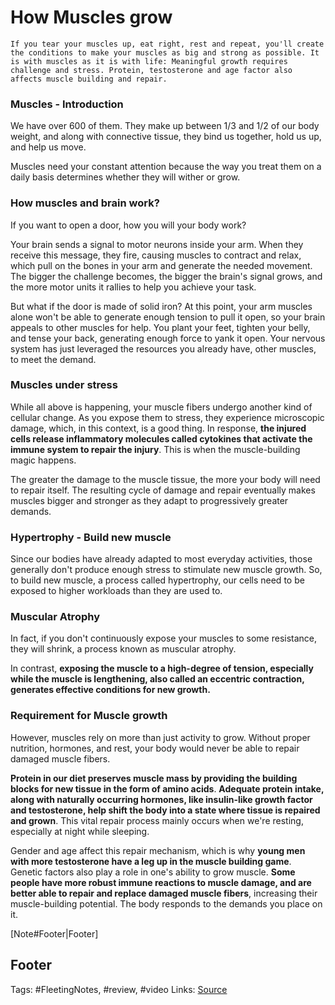 # How Muscles grow

`If you tear your muscles up, eat right, rest and repeat, you'll create the conditions to make your muscles as big and strong as possible. It is with muscles as it is with life: Meaningful growth requires challenge and stress. Protein, testosterone and age factor also affects muscle building and repair.`

### Muscles - Introduction

We have over 600 of them. They make up between 1/3 and 1/2 of our body weight, and along with connective tissue, they bind us together, hold us up, and help us move.

Muscles need your constant attention because the way you treat them on a daily basis determines whether they will wither or grow.

### How muscles and brain work?

If you want to open a door, how you will your body work?

Your brain sends a signal to motor neurons inside your arm. When they receive this message, they fire, causing muscles to contract and relax, which pull on the bones in your arm and generate the needed movement. The bigger the challenge becomes, the bigger the brain's signal grows, and the more motor units it rallies to help you achieve your task.

But what if the door is made of solid iron? At this point, your arm muscles alone won't be able to generate enough tension to pull it open, so your brain appeals to other muscles for help. You plant your feet, tighten your belly, and tense your back, generating enough force to yank it open. Your nervous system has just leveraged the resources you already have, other muscles, to meet the demand.

### Muscles under stress

While all above is happening, your muscle fibers undergo another kind of cellular change. As you expose them to stress, they experience microscopic damage, which, in this context, is a good thing. In response, **the injured cells release inflammatory molecules called cytokines that activate the immune system to repair the injury**. This is when the muscle-building magic happens.

The greater the damage to the muscle tissue, the more your body will need to repair itself. The resulting cycle of damage and repair eventually makes muscles bigger and stronger as they adapt to progressively greater demands.

### Hypertrophy - Build new muscle

Since our bodies have already adapted to most everyday activities, those generally don't produce enough stress to stimulate new muscle growth. So, to build new muscle, a process called hypertrophy, our cells need to be exposed to higher workloads than they are used to.

### Muscular Atrophy

In fact, if you don't continuously expose your muscles to some resistance, they will shrink, a process known as muscular atrophy.

In contrast, **exposing the muscle to a high-degree of tension, especially while the muscle is lengthening, also called an eccentric contraction, generates effective conditions for new growth.**

### Requirement for Muscle growth

However, muscles rely on more than just activity to grow. Without proper nutrition, hormones, and rest, your body would never be able to repair damaged muscle fibers.

**Protein in our diet preserves muscle mass by providing the building blocks for new tissue in the form of amino acids**. **Adequate protein intake, along with naturally occurring hormones, like insulin-like growth factor and testosterone, help shift the body into a state where tissue is repaired and grown**. This vital repair process mainly occurs when we're resting, especially at night while sleeping.

Gender and age affect this repair mechanism, which is why **young men with more testosterone have a leg up in the muscle building game**. Genetic factors also play a role in one's ability to grow muscle. **Some people have more robust immune reactions to muscle damage, and are better able to repair and replace damaged muscle fibers**, increasing their muscle-building potential. The body responds to the demands you place on it.

\[Note\#Footer\|Footer\]

## Footer

Tags: \#FleetingNotes, \#review, \#video Links: [Source](https://youtu.be/2tM1LFFxeKg) 

